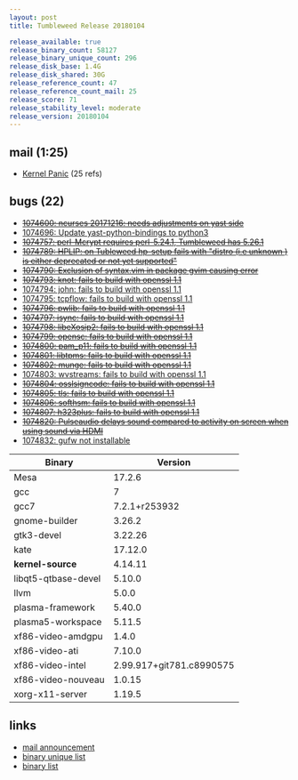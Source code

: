```yaml
---
layout: post
title: Tumbleweed Release 20180104

release_available: true
release_binary_count: 58127
release_binary_unique_count: 296
release_disk_base: 1.4G
release_disk_shared: 30G
release_reference_count: 47
release_reference_count_mail: 25
release_score: 71
release_stability_level: moderate
release_version: 20180104
---
```


## mail (1:25)

- [Kernel Panic](https://lists.opensuse.org/opensuse-factory/2018-01/msg00091.html) (25 refs)

## bugs (22)

<!--more-->

- ~~[1074600: ncurses 20171216: needs adjustments on yast side](https://bugzilla.opensuse.org/show_bug.cgi?id=1074600)~~
- [1074696: Update yast-python-bindings to python3](https://bugzilla.opensuse.org/show_bug.cgi?id=1074696)
- ~~[1074757: perl-Mcrypt requires perl-5.24.1, Tumbleweed has 5.26.1](https://bugzilla.opensuse.org/show_bug.cgi?id=1074757)~~
- ~~[1074789: HPLIP: on Tubleweed hp-setup fails with "distro (i.e unknown  ) is either deprecated or not yet supported"](https://bugzilla.opensuse.org/show_bug.cgi?id=1074789)~~
- ~~[1074790: Exclusion of syntax.vim in package gvim causing error](https://bugzilla.opensuse.org/show_bug.cgi?id=1074790)~~
- ~~[1074793: knot: fails to build with openssl 1.1](https://bugzilla.opensuse.org/show_bug.cgi?id=1074793)~~
- [1074794: john: fails to build with openssl 1.1](https://bugzilla.opensuse.org/show_bug.cgi?id=1074794)
- [1074795: tcpflow: fails to build with openssl 1.1](https://bugzilla.opensuse.org/show_bug.cgi?id=1074795)
- ~~[1074796: pwlib: fails to build with openssl 1.1](https://bugzilla.opensuse.org/show_bug.cgi?id=1074796)~~
- ~~[1074797: isync: fails to build with openssl 1.1](https://bugzilla.opensuse.org/show_bug.cgi?id=1074797)~~
- ~~[1074798: libeXosip2: fails to build with openssl 1.1](https://bugzilla.opensuse.org/show_bug.cgi?id=1074798)~~
- ~~[1074799: opensc: fails to build with openssl 1.1](https://bugzilla.opensuse.org/show_bug.cgi?id=1074799)~~
- ~~[1074800: pam_p11: fails to build with openssl 1.1](https://bugzilla.opensuse.org/show_bug.cgi?id=1074800)~~
- ~~[1074801: libtpms: fails to build with openssl 1.1](https://bugzilla.opensuse.org/show_bug.cgi?id=1074801)~~
- ~~[1074802: munge: fails to build with openssl 1.1](https://bugzilla.opensuse.org/show_bug.cgi?id=1074802)~~
- [1074803: wvstreams: fails to build with openssl 1.1](https://bugzilla.opensuse.org/show_bug.cgi?id=1074803)
- ~~[1074804: osslsigncode: fails to build with openssl 1.1](https://bugzilla.opensuse.org/show_bug.cgi?id=1074804)~~
- ~~[1074805: tls: fails to build with openssl 1.1](https://bugzilla.opensuse.org/show_bug.cgi?id=1074805)~~
- ~~[1074806: softhsm: fails to build with openssl 1.1](https://bugzilla.opensuse.org/show_bug.cgi?id=1074806)~~
- ~~[1074807: h323plus: fails to build with openssl 1.1](https://bugzilla.opensuse.org/show_bug.cgi?id=1074807)~~
- ~~[1074820: Pulseaudio delays sound compared to activity on screen when using sound via HDMI](https://bugzilla.opensuse.org/show_bug.cgi?id=1074820)~~
- [1074832: gufw not installable](https://bugzilla.opensuse.org/show_bug.cgi?id=1074832)

Binary | Version
--- | ---
Mesa | 17.2.6
gcc | 7
gcc7 | 7.2.1+r253932
gnome-builder | 3.26.2
gtk3-devel | 3.22.26
kate | 17.12.0
**kernel-source** | 4.14.11
libqt5-qtbase-devel | 5.10.0
llvm | 5.0.0
plasma-framework | 5.40.0
plasma5-workspace | 5.11.5
xf86-video-amdgpu | 1.4.0
xf86-video-ati | 7.10.0
xf86-video-intel | 2.99.917+git781.c8990575
xf86-video-nouveau | 1.0.15
xorg-x11-server | 1.19.5

## links

- [mail announcement](https://lists.opensuse.org/opensuse-factory/2018-01/msg00090.html)
- [binary unique list](http://download.tumbleweed.boombatower.com/20180104/rpm.unique.list)
- [binary list](http://download.tumbleweed.boombatower.com/20180104/rpm.list)
